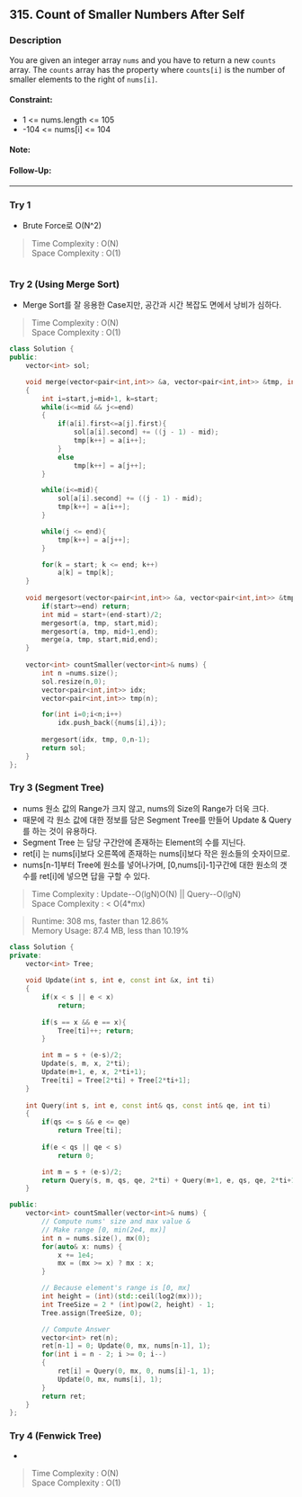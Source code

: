 ## 315. Count of Smaller Numbers After Self

### Description
You are given an integer array `nums` and you have to return a new `counts` array. The `counts` array has the property where `counts[i]` is the number of smaller elements to the right of `nums[i]`.


#### Constraint:
- 1 <= nums.length <= 105
- -104 <= nums[i] <= 104
#### Note:
#### Follow-Up:

---------------------------------------
### Try 1
- Brute Force로 O(N^2)
> Time Complexity : O(N)\
  Space Complexity : O(1)
```cpp

```

### Try 2 (Using Merge Sort)
- Merge Sort를 잘 응용한 Case지만, 공간과 시간 복잡도 면에서 낭비가 심하다.
> Time Complexity : O(N)\
  Space Complexity : O(1)
```cpp
class Solution {
public:
    vector<int> sol;

    void merge(vector<pair<int,int>> &a, vector<pair<int,int>> &tmp, int start,int mid,int end)
    {
        int i=start,j=mid+1, k=start;
        while(i<=mid && j<=end)
        {
            if(a[i].first<=a[j].first){
                sol[a[i].second] += ((j - 1) - mid);
                tmp[k++] = a[i++];
            }
            else
                tmp[k++] = a[j++];
        }

        while(i<=mid){
            sol[a[i].second] += ((j - 1) - mid);
            tmp[k++] = a[i++];
        }

        while(j <= end){
            tmp[k++] = a[j++];
        }

        for(k = start; k <= end; k++)
            a[k] = tmp[k];
    }
    
    void mergesort(vector<pair<int,int>> &a, vector<pair<int,int>> &tmp, int start,int end){
        if(start>=end) return;
        int mid = start+(end-start)/2;
        mergesort(a, tmp, start,mid);
        mergesort(a, tmp, mid+1,end);
        merge(a, tmp, start,mid,end);
    }
    
    vector<int> countSmaller(vector<int>& nums) {
        int n =nums.size();
        sol.resize(n,0);
        vector<pair<int,int>> idx;
        vector<pair<int,int>> tmp(n);

        for(int i=0;i<n;i++)
            idx.push_back({nums[i],i});
        
        mergesort(idx, tmp, 0,n-1);
        return sol;
    }
};
```


### Try 3 (Segment Tree)
- nums 원소 값의 Range가 크지 않고, nums의 Size의 Range가 더욱 크다.
- 때문에 각 원소 값에 대한 정보를 담은 Segment Tree를 만들어 Update & Query를 하는 것이 유용하다.
- Segment Tree 는 담당 구간안에 존재하는 Element의 수를 지닌다.
- ret[i] 는 nums[i]보다 오른쪽에 존재하는 nums[i]보다 작은 원소들의 숫자이므로.
- nums[n-1]부터 Tree에 원소를 넣어나가며, [0,nums[i]-1]구간에 대한 원소의 갯수를 ret[i]에 넣으면 답을 구할 수 있다.
> Time Complexity : Update--O(lgN)O(N)  ||  Query--O(lgN) \
  Space Complexity : < O(4*mx)

> Runtime: 308 ms, faster than 12.86% \
Memory Usage: 87.4 MB, less than 10.19%
```cpp
class Solution {
private:
    vector<int> Tree;
    
    void Update(int s, int e, const int &x, int ti)
    {
        if(x < s || e < x)
            return;
        
        if(s == x && e == x){
            Tree[ti]++; return;
        }

        int m = s + (e-s)/2;
        Update(s, m, x, 2*ti);
        Update(m+1, e, x, 2*ti+1);
        Tree[ti] = Tree[2*ti] + Tree[2*ti+1];
    }
    
    int Query(int s, int e, const int& qs, const int& qe, int ti)
    {
        if(qs <= s && e <= qe)
            return Tree[ti];
        
        if(e < qs || qe < s)
            return 0;

        int m = s + (e-s)/2;
        return Query(s, m, qs, qe, 2*ti) + Query(m+1, e, qs, qe, 2*ti+1);
    }

public:
    vector<int> countSmaller(vector<int>& nums) {
        // Compute nums' size and max value & 
        // Make range [0, min(2e4, mx)] 
        int n = nums.size(), mx(0);
        for(auto& x: nums) {
            x += 1e4;
            mx = (mx >= x) ? mx : x;
        }

        // Because element's range is [0, mx]
        int height = (int)(std::ceil(log2(mx)));
        int TreeSize = 2 * (int)pow(2, height) - 1; 
        Tree.assign(TreeSize, 0);

        // Compute Answer
        vector<int> ret(n);
        ret[n-1] = 0; Update(0, mx, nums[n-1], 1);
        for(int i = n - 2; i >= 0; i--)
        {
            ret[i] = Query(0, mx, 0, nums[i]-1, 1);
            Update(0, mx, nums[i], 1);
        }
        return ret;
    }
};
```


### Try 4 (Fenwick Tree)
- 
> Time Complexity : O(N)\
  Space Complexity : O(1)
```cpp

```
